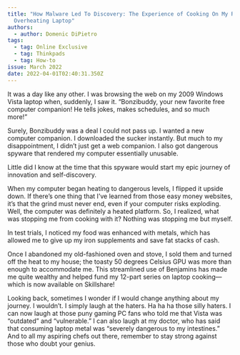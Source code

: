 ```yaml
---
title: "How Malware Led To Discovery: The Experience of Cooking On My Rapidly
  Overheating Laptop"
authors:
  - author: Domenic DiPietro
tags:
  - tag: Online Exclusive
  - tag: Thinkpads
  - tag: How-to
issue: March 2022
date: 2022-04-01T02:40:31.350Z
---
```

It was a day like any other. I was browsing the web on my 2009 Windows Vista laptop when, suddenly, I saw it. “Bonzibuddy, your new favorite free computer companion! He tells jokes, makes schedules, and so much more!” 

Surely, Bonzibuddy was a deal I could not pass up. I wanted a new computer companion. I downloaded the sucker instantly. But much to my disappointment, I didn’t just get a web companion. I also got dangerous spyware that rendered my computer essentially unusable. 

Little did I know at the time that this spyware would start my epic journey of innovation and self-discovery.

When my computer began heating to dangerous levels, I flipped it upside down. If there’s one thing that I’ve learned from those easy money websites, it’s that the grind must never end, even if your computer risks exploding. Well, the computer was definitely a heated platform. So, I realized, what was stopping me from cooking with it? Nothing was stopping me but myself.

In test trials, I noticed my food was enhanced with metals, which has allowed me to give up my iron supplements and save fat stacks of cash. 

Once I abandoned my old-fashioned oven and stove, I sold them and turned off the heat to my house; the toasty 50 degrees Celsius GPU was more than enough to accommodate me. This streamlined use of Benjamins has made me quite wealthy and helped fund my 12-part series on laptop cooking—which is now available on Skillshare!

Looking back, sometimes I wonder if I would change anything about my journey. I wouldn’t. I simply laugh at the haters. Ha ha ha those silly haters. I can now laugh at those puny gaming PC fans who told me that Vista was “outdated” and “vulnerable.” I can also laugh at my doctor, who has said that consuming laptop metal was “severely dangerous to my intestines.” And to all my aspiring chefs out there, remember to stay strong against those who doubt your genius.